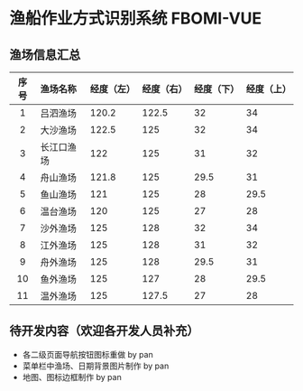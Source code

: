 # 渔船作业方式识别系统 FBOMI-VUE

## 渔场信息汇总

序号 | 渔场名称 | 经度（左） | 经度（右） | 经度（下） | 经度（上）
:-: | :- | :- | :- | :- | :-
1 | 吕泗渔场 | 120.2 | 122.5 | 32 | 34
2 | 大沙渔场 | 122.5 | 125 | 32 | 34
3 | 长江口渔场 | 122 | 125 | 31 | 32
4 | 舟山渔场 | 121.8 | 125 | 29.5 | 31
5 | 鱼山渔场 | 121 | 125 | 28 | 29.5
6 | 温台渔场 | 120 | 125 | 27 | 28
7 | 沙外渔场 | 125 | 128 | 32 | 34
8 | 江外渔场 | 125 | 128 | 31 | 32
9 | 舟外渔场 | 125 | 128 | 29.5 | 31
10 | 鱼外渔场 | 125 | 127 | 28 | 29.5
11 | 温外渔场 | 125 | 127.5 | 27 | 28

## 待开发内容（欢迎各开发人员补充）
+ 各二级页面导航按钮图标重做 by pan
+ 菜单栏中渔场、日期背景图片制作 by pan
+ 地图、图标边框制作 by pan
